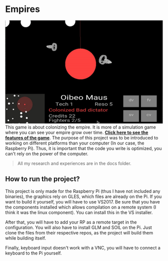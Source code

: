 # Empires
![splash](docs/showcase.gif)
This game is about colonizing the empire. It is more of a simulation game where you can see your empire grow over time. [**Click here to see the features of the game**](https://drive.google.com/open?id=1UP6wHF0erPQoFHxp3CygP1c4PjzUsd1M3I1RBvUso-w). The purpose of this project was to be introduced to working on different platforms than your computer (In our case, the Raspberry Pi). Thus, it is important that the code you write is optimized, you can't rely on the power of the computer. 

> All my research and experiences are in the docs folder. 

## How to run the project?
This project is only made for the Raspberry Pi (thus I have not included any binaries), the graphics rely on GLES, which files are already on the Pi. If you want to build it yourself, you will have to use VS2017. Be sure that you have the components installed which allows compilation on a remote system (I think it was the linux component). You can install this in the VS installer.

After that, you will have to add your RP as a remote target in the configuration. You will also have to install GLM and SOIL on the Pi. Just clone the files from their respective repos, as the project will build them while building itself.

Finally, keyboard input doesn't work with a VNC, you will have to connect a keyboard to the Pi yourself. 
